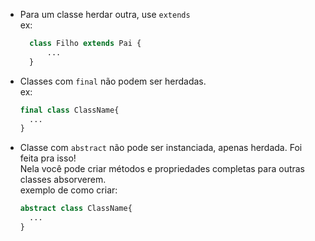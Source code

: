 - Para um classe herdar outra, use `extends` <br>
  ex:
  ```php
    class Filho extends Pai {
        ...
    }
  ```
- Classes com `final` não podem ser herdadas. <br>
  ex:

  ```php
  final class ClassName{
    ...
  }
  ```

- Classe com `abstract` não pode ser instanciada, apenas herdada. Foi feita pra isso!
  <br>
  Nela você pode criar métodos e propriedades completas para outras classes absorverem.
  <br>
  exemplo de como criar:

  ```php
  abstract class ClassName{
    ...
  }
  ```
